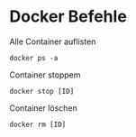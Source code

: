 # Docker Befehle

Alle Container auflisten

```
docker ps -a
```

Container stoppem

```
docker stop [ID]
```

Container löschen

```
docker rm [ID]
```
